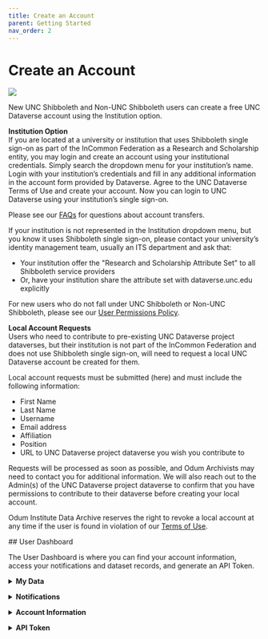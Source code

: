 ```yaml
---
title: Create an Account
parent: Getting Started
nav_order: 2
---
```

<script src="https://unpkg.com/vanilla-back-to-top@7.2.1/dist/vanilla-back-to-top.min.js"></script>
<script>addBackToTop({
  diameter: 56,
  backgroundColor: 'rgb(75, 156, 211)',
  textColor: '#fff'
})</script>

# Create an Account

 <img src="https://agooch.github.io/testsite/assets/images/LoginSignUp.png">
 <p></p>
New UNC Shibboleth and Non-UNC Shibboleth users can create a free UNC Dataverse account using the Institution option. 
 
 <p></p>
 <strong>Institution Option</strong><br>
 If you are located at a university or institution that uses Shibboleth single sign-on as part of the InCommon Federation as a Research and Scholarship entity, you may login and create an account using your institutional credentials. Simply search the dropdown menu for your institution’s name. Login with your institution’s credentials and fill in any additional information in the account form provided by Dataverse. Agree to the UNC Dataverse Terms of Use and create your account. Now you can login to UNC Dataverse using your institution’s single sign-on. 
 <p></p>
Please see our <a href="https://agooch.github.io/testsite/faqs.html" target="_blank">FAQs</a> for questions about account transfers.
 <p></p>
 If your institution is not represented in the Institution dropdown menu, but you know it uses Shibboleth single sign-on, please contact your university’s identity management team, usually an ITS department and ask that:  
  <ul>
    <li>Your institution offer the "Research and Scholarship Attribute Set" to all Shibboleth service providers</li>
    <li>Or, have your institution share the attribute set with dataverse.unc.edu explicitly</li>
  </ul>
For new users who do not fall under UNC Shibboleth or Non-UNC Shibboleth, please see our <a href="https://agooch.github.io/testsite/docs/gettingstarted/userpermissions.html" target="_blank">User Permissions Policy<a>.
 <p></p>
 <strong>Local Account Requests</strong><br>
 Users who need to contribute to pre-existing UNC Dataverse project dataverses, but their institution is not part of the InCommon Federation and does not use Shibboleth single sign-on, will need to request a local UNC Dataverse account be created for them. 
  <p></p>
Local account requests must be submitted (here) and must include the following information:
  <ul>
    <li>First Name</li>
    <li>Last Name</li>
    <li>Username</li>
    <li>Email address</li>
    <li>Affiliation</li>
    <li>Position</li>
    <li>URL to UNC Dataverse project dataverse you wish you contribute to</li>
  </ul>
<p></p> 
Requests will be processed as soon as possible, and Odum Archivists may need to contact you for additional information. We will also reach out to the Admin(s) of the UNC Dataverse project dataverse to confirm that you have permissions to contribute to their dataverse before creating your local account. 

Odum Institute Data Archive reserves the right to revoke a local account at any time if the user is found in violation of our <a href="https://odum.unc.edu/wp-content/uploads/sites/1060/2022/11/Policy_UNCDataverseTermsofUse_20221101.pdf" target="_blank">Terms of Use</a>. 
 <p></p>
## User Dashboard

The User Dashboard is where you can find your account information, access your notifications and dataset records, and generate an API Token. 
<p></p>
<details>
  <summary><strong>My Data</strong></summary><br>
  My Data is a list of all Dataverses, Datasets, and Files you either own or have permissions to access. You can search through the list here by keyword or using the filters on the left side of the page.  
</details>
<p></p>

<details>
  <summary><strong>Notifications</strong></summary><br>
  Notifications will appear in this section with a link to the dataset record and the Dataverse. The date the notification was sent is also listed in each notification. You can remove a notification by clicking the ‘x’ in the upper right of each notification box.   
</details>
<p></p>

<details>
  <summary><strong>Account Information</strong></summary><br>
  This section allows users to review their account information. Accounts using an Institutional login are unable to edit their account information. If you are leaving your institution and would like to transfer your account, please contact UNC Dataverse Support using the Support button at the top of UNC Dataverse.
  <p></p>
Please note that there is a known issue with verifying emails from certain institutions. You can read more about it in our <a href="https://agooch.github.io/testsite/faqs.html#account" target="_blank">FAQs – Account</a> section.  
</details>
<p></p>

<details>
  <summary><strong>API Token</strong></summary><br>
  UNC Dataverse users can generate an API token to utilize the Dataverse APIs. API tokens are valid for one year. Review the <a href="https://guides.dataverse.org/en/5.3/api/intro.html" target="_blank">Dataverse API Guide</a> for more information on available APIs and their functions.   
</details>
<p></p>
